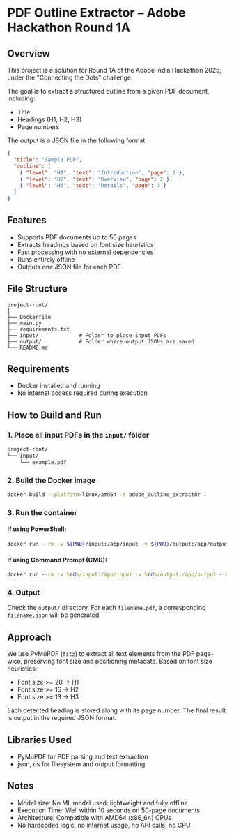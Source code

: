 
# PDF Outline Extractor – Adobe Hackathon Round 1A

## Overview

This project is a solution for Round 1A of the Adobe India Hackathon 2025, under the "Connecting the Dots" challenge.

The goal is to extract a structured outline from a given PDF document, including:

- Title
- Headings (H1, H2, H3)
- Page numbers

The output is a JSON file in the following format:

```json
{
  "title": "Sample PDF",
  "outline": [
    { "level": "H1", "text": "Introduction", "page": 1 },
    { "level": "H2", "text": "Overview", "page": 2 },
    { "level": "H3", "text": "Details", "page": 3 }
  ]
}
````

## Features

* Supports PDF documents up to 50 pages
* Extracts headings based on font size heuristics
* Fast processing with no external dependencies
* Runs entirely offline
* Outputs one JSON file for each PDF

## File Structure

```
project-root/
│
├── Dockerfile
├── main.py
├── requirements.txt
├── input/             # Folder to place input PDFs
├── output/            # Folder where output JSONs are saved
└── README.md
```

## Requirements

* Docker installed and running
* No internet access required during execution

## How to Build and Run

### 1. Place all input PDFs in the `input/` folder

```bash
project-root/
└── input/
    └── example.pdf
```

### 2. Build the Docker image

```bash
docker build --platform=linux/amd64 -t adobe_outline_extractor .
```

### 3. Run the container

#### If using PowerShell:

```bash
docker run --rm -v ${PWD}/input:/app/input -v ${PWD}/output:/app/output --network none adobe_outline_extractor
```

#### If using Command Prompt (CMD):

```cmd
docker run --rm -v %cd%/input:/app/input -v %cd%/output:/app/output --network none adobe_outline_extractor
```

### 4. Output

Check the `output/` directory. For each `filename.pdf`, a corresponding `filename.json` will be generated.

## Approach

We use PyMuPDF (`fitz`) to extract all text elements from the PDF page-wise, preserving font size and positioning metadata. Based on font size heuristics:

* Font size >= 20 → H1
* Font size >= 16 → H2
* Font size >= 13 → H3

Each detected heading is stored along with its page number. The final result is output in the required JSON format.

## Libraries Used

* PyMuPDF for PDF parsing and text extraction
* json, os for filesystem and output formatting

## Notes

* Model size: No ML model used; lightweight and fully offline
* Execution Time: Well within 10 seconds on 50-page documents
* Architecture: Compatible with AMD64 (x86\_64) CPUs
* No hardcoded logic, no internet usage, no API calls, no GPU

